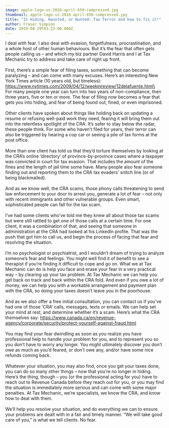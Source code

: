 ```yaml
---
image: apple-logo-us-2016-april-650-compressed.jpg
thumbnail: apple-logo-us-2016-april-650-compressed.jpg
title: "In Hiding, Haunted, or Hunted: Tax Terror and how to fix it!"
author: Fraser Simpson
date: 2019-08-29T03:22:00.000Z
---
```

I deal with fear. I also deal with evasion, forgetfulness, procrastination, and a whole host of other human behaviours. But it’s the fear that often gets people calling us – and which my biz partner David Harris and I at Tax Mechanic try to address and take care of right up front.\
\
First, there’s a simple fear of filing taxes, something that can become paralyzing – and can come with many excuses. Here’s an interesting New York Times article (10 years old, but timeless): https://www.nytimes.com/2009/04/12/weekinreview/12delafuente.html\
\
For many people one year can turn into two years of non-compliance, then three years, five or ten or more. The fear of filing now becomes a fear that gets you into hiding, and fear of being found out, fined, or even imprisoned.\
\
Other clients have spoken about things like holding back on updating a resume or refusing well-paid work they need, fearing it will bring them out into the relentless spotlight of the CRA. It’s safer to stay below the radar, these people think. For some who haven’t filed for years, their terror can also be triggered by hearing a cop car or seeing a pile of tax forms at the post office.\
\
More than one client has told us that they’d torture themselves by looking at the CRA’s online ‘directory’ of province-by-province cases where a taxpayer was convicted in court for tax evasion. That includes the amount of the fines and the length of jail time some have. Many people also fear someone finding out and reporting them to the CRA tax evaders’ snitch line (or of being blackmailed).\
\
And as we know well, the CRA scams, those phony calls threatening to send law enforcement to your door to arrest you, generate a lot of fear – not only with recent immigrants and other vulnerable groups. Even smart, sophisticated people can fall for the tax scam.\
\
I’ve had some clients who’ve told me they knew all about those tax scams but were still rattled to get one of those calls at a certain time. For one client, it was a combination of that, and seeing that someone in administration at the CRA had looked at his LinkedIn profile. That was the push that got him to call us, and begin the process of facing that fear and resolving the situation.\
\
I’m no psychologist or psychiatrist, and I wouldn’t dream of trying to analyze someone’s fear and feelings. You might well find it of benefit to see a therapist if you’re finding it difficult to cope and go on. What we at Tax Mechanic can do is help you face and erase your fear in a very practical way – by clearing up your tax problem. At Tax Mechanic we can help you get back on track and back within the CRA fold. And even if you owe a lot of money, we can help you with a workable arrangement and payment plan with the CRA, so doing your taxes doesn’t leave you in the poorhouse.\
\
And as we also offer a free initial consultation, you can contact us if you’ve had one of those ‘CRA’ calls, messages, texts or emails. We can help set your mind at rest, and determine whether it’s a scam. Here’s what the CRA themselves say: <https://www.canada.ca/en/revenue-agency/corporate/security/protect-yourself-against-fraud.html>\
\
You may find your fear dwindling as soon as you realize you have professional help to handle your problem for you, and to represent you so you don’t have to worry any longer. You might ultimately discover you don’t owe as much as you’d feared, or don’t owe any, and/or have some nice refunds coming back.\
\
Whatever your situation, you may also find, once you get your taxes done, you can do so many other things – now that you’re no longer in hiding. Here’s the thing, though – you (or the professional acting for you) have to reach out to Revenue Canada before they reach out for you, or you may find the situation is immediately more serious and can come with some major penalties. At Tax Mechanic, we’re specialists, we know the CRA, and know how to deal with them.\
\
We’ll help you resolve your situation, and do everything we can to ensure your problems are dealt with in a fair and timely manner. “We will take good care of you,” is what we tell clients. No fear.